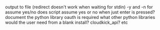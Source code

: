 output to file (redirect doesn't work when waiting for stdin)
-y and -n for assume yes/no
does script assume yes or no when just enter is pressed?
document the python library oauth is required
what other python libraries would the user need from a blank install? cloudkick_api? etc
